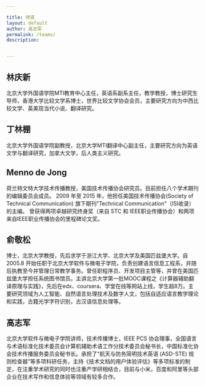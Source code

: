 ```yaml
---

title: 师资
layout: default
author: 高志军
permalink: /teams/
description: 


---
```



## 林庆新

北京大学外国语学院MTI教育中心主任，英语系副系主任，教学教授，博士研究生导师，香港大学比较文学系博士，世界比较文学协会会员，主要研究方向为中西比较文学、英美现当代小说、翻译研究。

## 丁林棚

北京大学外国语学院副教授，北京大学MTI翻译中心副主任，主要研究方向为英语文学与翻译研究，加拿大文学，后人类主义研究。
 
## Menno de Jong

荷兰特文特大学技术传播教授，美国技术传播协会研究员。目前担任八个学术期刊的编辑委员会成员。 2009 年至 2015 年，他担任美国技术传播协会(Society of Technical Communication) 旗下期刊"Technical Communication"（ISI收录）的主编。 曾获得两项卓越研究终身奖（来自 STC 和 IEEE职业传播协会）和两项来自IEEE职业传播协会的里程碑论文奖。
 
## 俞敬松

博士，北京大学教授，先后求学于浙江大学、北京大学及美国匹兹堡大学。自2005.8 开始任职于北京大学软件与微电子学院，负责创建语言信息工程系，并随后执教至今并管理日常教学事务。曾任职程序员、开发项目主管等，并曾在美国匹兹堡大学担任系统图书馆员。主讲北京大学第一批MOOC课程之《计算器辅助翻译原理与实践》，先后在edx、coursera、学堂在线等网站上线，学生超8万。主要研究领域为人工智能、自然语言处理技术及数字人文，包括自适应语言教学理论和实践，古籍光学字符识别，古汉语信息处理等。
 
## 高志军

北京大学软件与微电子学院讲师，技术传播博士，IEEE PCS 协会理事，全国语言与术语标准化技术委员会计算机辅助术语工作分技术委员会秘书长，中国标准化协会技术传播服务委员会秘书长。承担了“航天与防务简明技术英语 (ASD-STE) 规则检查器”等多项科研任务，主持《技术文档的用户体验评估》等多项标准的制定，在注重学术研究的同时也注重产学研相结合，目前与小米，百度和阿里等头部企业在技术写作和信息体验等领域有较多合作。
 